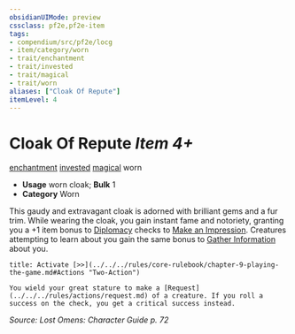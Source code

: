 ```yaml
---
obsidianUIMode: preview
cssclass: pf2e,pf2e-item
tags:
- compendium/src/pf2e/locg
- item/category/worn
- trait/enchantment
- trait/invested
- trait/magical
- trait/worn
aliases: ["Cloak Of Repute"]
itemLevel: 4
---
```

# Cloak Of Repute *Item 4+*  
[enchantment](../../../rules/traits/enchantment.md)  [invested](../../../rules/traits/invested.md)  [magical](../../../rules/traits/magical.md)  worn  

- **Usage** worn cloak; **Bulk** 1
- **Category** Worn

This gaudy and extravagant cloak is adorned with brilliant gems and a fur trim. While wearing the cloak, you gain instant fame and notoriety, granting you a +1 item bonus to [Diplomacy](../../skills.md#Diplomacy) checks to [Make an Impression](../../../rules/actions/make-an-impression.md). Creatures attempting to learn about you gain the same bonus to [Gather Information](../../../rules/actions/gather-information.md) about you.

```ad-embed-ability
title: Activate [>>](../../../rules/core-rulebook/chapter-9-playing-the-game.md#Actions "Two-Action")

You wield your great stature to make a [Request](../../../rules/actions/request.md) of a creature. If you roll a success on the check, you get a critical success instead.
```

*Source: Lost Omens: Character Guide p. 72*
